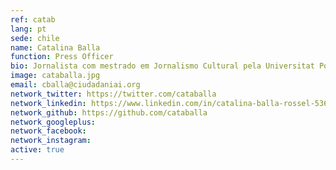 ```yaml
---
ref: catab
lang: pt
sede: chile
name: Catalina Balla
function: Press Officer
bio: Jornalista com mestrado em Jornalismo Cultural pela Universitat Pompeu Fabra de Barcelona.Viveu na Austrália, Tailândia e inclusive andou pela Antártida.
image: cataballa.jpg
email: cballa@ciudadaniai.org
network_twitter: https://twitter.com/cataballa
network_linkedin: https://www.linkedin.com/in/catalina-balla-rossel-53620434?trk=nav_responsive_tab_profile_pic
network_github: https://github.com/cataballa
network_googleplus:
network_facebook:
network_instagram:
active: true
---
```


